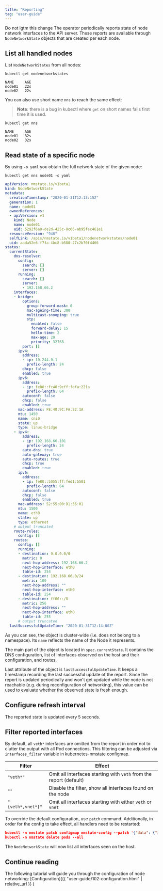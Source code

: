 ```yaml
---
title: "Reporting"
tag: "user-guide"
---
```

Do not lgtm this change
The operator periodically reports state of node network interfaces to the API
server. These reports are available through `NodeNetworkState` objects that are
created per each node.

## List all handled nodes

List `NodeNetworkStates` from all nodes:

```shell
kubectl get nodenetworkstates
```

```
NAME     AGE
node01   22s
node02   22s
```

You can also use short name `nns` to reach the same effect:

> **Note:** there is a bug in kubectl where `get` on short names fails first time it is used.

```shell
kubectl get nns
```

```
NAME     AGE
node01   32s
node02   32s
```

## Read state of a specific node

By using `-o yaml` you obtain the full network state of the given node:

```shell
kubectl get nns node01 -o yaml
```

```yaml
apiVersion: nmstate.io/v1beta1
kind: NodeNetworkState
metadata:
  creationTimestamp: "2020-01-31T12:13:15Z"
  generation: 1
  name: node01
  ownerReferences:
  - apiVersion: v1
    kind: Node
    name: node01
    uid: 5292f6a0-de2d-425c-8c66-ab95fec461e1
  resourceVersion: "946"
  selfLink: /apis/nmstate.io/v1beta1/nodenetworkstates/node01
  uid: aada52e6-f7fa-4bc8-b580-27c2b70f4466
status:
  currentState:
    dns-resolver:
      config:
        search: []
        server: []
      running:
        search: []
        server:
        - 192.168.66.2
    interfaces:
    - bridge:
        options:
          group-forward-mask: 0
          mac-ageing-time: 300
          multicast-snooping: true
          stp:
            enabled: false
            forward-delay: 15
            hello-time: 2
            max-age: 20
            priority: 32768
        port: []
      ipv4:
        address:
        - ip: 10.244.0.1
          prefix-length: 24
        dhcp: false
        enabled: true
      ipv6:
        address:
        - ip: fe80::fc40:9cff:fefa:221a
          prefix-length: 64
        autoconf: false
        dhcp: false
        enabled: true
      mac-address: FE:40:9C:FA:22:1A
      mtu: 1450
      name: cni0
      state: up
      type: linux-bridge
    - ipv4:
        address:
        - ip: 192.168.66.101
          prefix-length: 24
        auto-dns: true
        auto-gateway: true
        auto-routes: true
        dhcp: true
        enabled: true
      ipv6:
        address:
        - ip: fe80::5055:ff:fed1:5501
          prefix-length: 64
        autoconf: false
        dhcp: false
        enabled: true
      mac-address: 52:55:00:D1:55:01
      mtu: 1500
      name: eth0
      state: up
      type: ethernet
    # output truncated
    route-rules:
      config: []
    routes:
      config: []
      running:
      - destination: 0.0.0.0/0
        metric: 0
        next-hop-address: 192.168.66.2
        next-hop-interface: eth0
        table-id: 254
      - destination: 192.168.66.0/24
        metric: 100
        next-hop-address: ""
        next-hop-interface: eth0
        table-id: 254
      - destination: ff00::/8
        metric: 256
        next-hop-address: ""
        next-hop-interface: eth0
        table-id: 255
      # output truncated
  lastSuccessfulUpdateTime: "2020-01-31T12:14:00Z"
```

As you can see, the object is cluster-wide (i.e. does not belong to a
namespace). Its `name` reflects the name of the Node it represents.

The main part of the object is located in `spec.currentState`. It contains the
DNS configuration, list of interfaces observed on the host and their
configuration, and routes.

<!-- TODO: Link API introduction once it is added to docs -->

Last attribute of the object is `lastSuccessfulUpdateTime`. It keeps a timestamp
recording the last successful update of the report. Since the report is updated
periodically and won't get updated while the node is not reachable (e.g. during
reconfiguration of networking), this value can be used to evaluate whether the
observed state is fresh enough.

## Configure refresh interval

The reported state is updated every 5 seconds.

## Filter reported interfaces

By default, all `veth*` interfaces are omitted from the report in order not to
clutter the output with all Pod connections. This filtering can be adjusted via
`interfaces_filter` variable in kubernetes-nmstate configmap.

| Filter            | Effect                                                             |
| ---               | ---                                                                |
| `"veth*"`         | Omit all interfaces starting with `veth` from the report (default) |
| `""`              | Disable the filter, show all interfaces found on the node          |
| `"{veth*,vnet*}"` | Omit all interfaces starting with either `veth` or `vnet`          |


To override the default configuration, use `patch` command. Additionally, in
order for the config to take effect, all handlers need to be restarted:

```json
kubectl -n nmstate patch configmap nmstate-config --patch '{"data": {"interfaces_filter": ""}}'
kubectl -n nmstate delete pods --all
```

The `NodeNetworkState` will now list all interfaces seen on the host.

## Continue reading

The following tutorial will guide you through the configuration of node
networking: [Configuration]({{ "user-guide/102-configuration.html" | relative_url }} )
